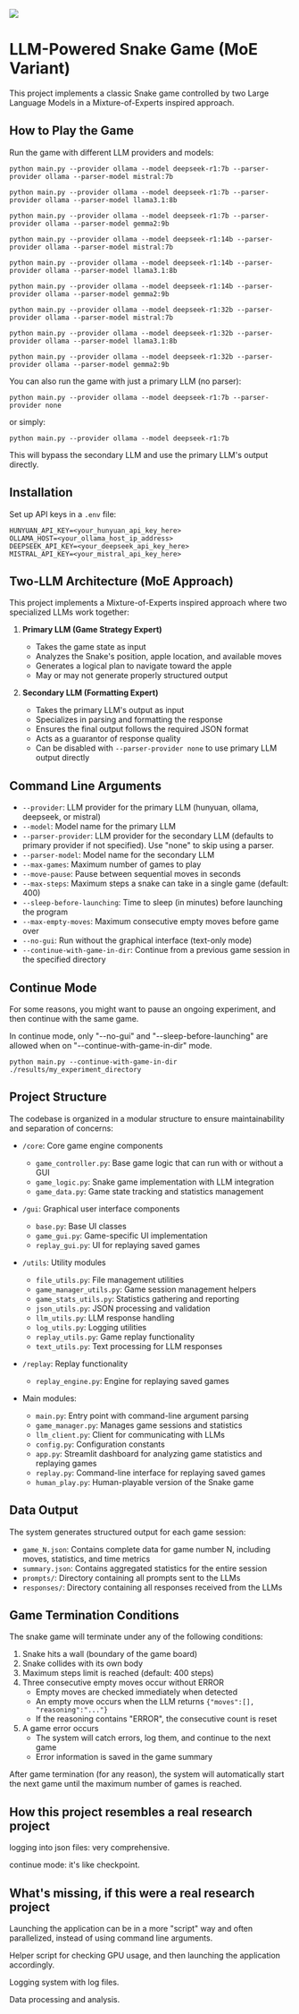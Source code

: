 ![](./img/a.jpg)


# LLM-Powered Snake Game (MoE Variant)

This project implements a classic Snake game controlled by two Large Language Models in a Mixture-of-Experts inspired approach.

## How to Play the Game

Run the game with different LLM providers and models:

```
python main.py --provider ollama --model deepseek-r1:7b --parser-provider ollama --parser-model mistral:7b

python main.py --provider ollama --model deepseek-r1:7b --parser-provider ollama --parser-model llama3.1:8b

python main.py --provider ollama --model deepseek-r1:7b --parser-provider ollama --parser-model gemma2:9b

python main.py --provider ollama --model deepseek-r1:14b --parser-provider ollama --parser-model mistral:7b

python main.py --provider ollama --model deepseek-r1:14b --parser-provider ollama --parser-model llama3.1:8b

python main.py --provider ollama --model deepseek-r1:14b --parser-provider ollama --parser-model gemma2:9b

python main.py --provider ollama --model deepseek-r1:32b --parser-provider ollama --parser-model mistral:7b

python main.py --provider ollama --model deepseek-r1:32b --parser-provider ollama --parser-model llama3.1:8b

python main.py --provider ollama --model deepseek-r1:32b --parser-provider ollama --parser-model gemma2:9b
```

You can also run the game with just a primary LLM (no parser):

```
python main.py --provider ollama --model deepseek-r1:7b --parser-provider none
```

or simply:

```
python main.py --provider ollama --model deepseek-r1:7b
```

This will bypass the secondary LLM and use the primary LLM's output directly.

## Installation

Set up API keys in a `.env` file:

```
HUNYUAN_API_KEY=<your_hunyuan_api_key_here>
OLLAMA_HOST=<your_ollama_host_ip_address>
DEEPSEEK_API_KEY=<your_deepseek_api_key_here>
MISTRAL_API_KEY=<your_mistral_api_key_here>
```

## Two-LLM Architecture (MoE Approach)

This project implements a Mixture-of-Experts inspired approach where two specialized LLMs work together:

1. **Primary LLM (Game Strategy Expert)**
   - Takes the game state as input
   - Analyzes the Snake's position, apple location, and available moves
   - Generates a logical plan to navigate toward the apple
   - May or may not generate properly structured output

2. **Secondary LLM (Formatting Expert)**
   - Takes the primary LLM's output as input
   - Specializes in parsing and formatting the response
   - Ensures the final output follows the required JSON format
   - Acts as a guarantor of response quality
   - Can be disabled with `--parser-provider none` to use primary LLM output directly

## Command Line Arguments

- `--provider`: LLM provider for the primary LLM (hunyuan, ollama, deepseek, or mistral)
- `--model`: Model name for the primary LLM
- `--parser-provider`: LLM provider for the secondary LLM (defaults to primary provider if not specified). Use "none" to skip using a parser.
- `--parser-model`: Model name for the secondary LLM
- `--max-games`: Maximum number of games to play
- `--move-pause`: Pause between sequential moves in seconds
- `--max-steps`: Maximum steps a snake can take in a single game (default: 400)
- `--sleep-before-launching`: Time to sleep (in minutes) before launching the program
- `--max-empty-moves`: Maximum consecutive empty moves before game over
- `--no-gui`: Run without the graphical interface (text-only mode)
- `--continue-with-game-in-dir`: Continue from a previous game session in the specified directory

## Continue Mode

For some reasons, you might want to pause an ongoing experiment, and then continue with the same game. 

In continue mode, only "--no-gui" and "--sleep-before-launching" are allowed when on "--continue-with-game-in-dir" mode. 

```
python main.py --continue-with-game-in-dir ./results/my_experiment_directory
```

## Project Structure

The codebase is organized in a modular structure to ensure maintainability and separation of concerns:

- `/core`: Core game engine components
  - `game_controller.py`: Base game logic that can run with or without a GUI
  - `game_logic.py`: Snake game implementation with LLM integration
  - `game_data.py`: Game state tracking and statistics management
  
- `/gui`: Graphical user interface components
  - `base.py`: Base UI classes
  - `game_gui.py`: Game-specific UI implementation
  - `replay_gui.py`: UI for replaying saved games
  
- `/utils`: Utility modules
  - `file_utils.py`: File management utilities
  - `game_manager_utils.py`: Game session management helpers
  - `game_stats_utils.py`: Statistics gathering and reporting
  - `json_utils.py`: JSON processing and validation
  - `llm_utils.py`: LLM response handling
  - `log_utils.py`: Logging utilities
  - `replay_utils.py`: Game replay functionality
  - `text_utils.py`: Text processing for LLM responses
  
- `/replay`: Replay functionality
  - `replay_engine.py`: Engine for replaying saved games
  
- Main modules:
  - `main.py`: Entry point with command-line argument parsing
  - `game_manager.py`: Manages game sessions and statistics
  - `llm_client.py`: Client for communicating with LLMs
  - `config.py`: Configuration constants
  - `app.py`: Streamlit dashboard for analyzing game statistics and replaying games
  - `replay.py`: Command-line interface for replaying saved games
  - `human_play.py`: Human-playable version of the Snake game

## Data Output

The system generates structured output for each game session:

- `game_N.json`: Contains complete data for game number N, including moves, statistics, and time metrics
- `summary.json`: Contains aggregated statistics for the entire session
- `prompts/`: Directory containing all prompts sent to the LLMs
- `responses/`: Directory containing all responses received from the LLMs

## Game Termination Conditions

The snake game will terminate under any of the following conditions:
1. Snake hits a wall (boundary of the game board)
2. Snake collides with its own body
3. Maximum steps limit is reached (default: 400 steps)
4. Three consecutive empty moves occur without ERROR
   - Empty moves are checked immediately when detected
   - An empty move occurs when the LLM returns `{"moves":[], "reasoning":"..."}`
   - If the reasoning contains "ERROR", the consecutive count is reset
5. A game error occurs
   - The system will catch errors, log them, and continue to the next game
   - Error information is saved in the game summary

After game termination (for any reason), the system will automatically start the next game until the maximum number of games is reached.


## How this project resembles a real research project

logging into json files: very comprehensive.

continue mode: it's like checkpoint. 


## What's missing, if this were a real research project

Launching the application can be in a more "script" way and often parallelized, instead of using command line arguments. 

Helper script for checking GPU usage, and then launching the application accordingly. 

Logging system with log files.

Data processing and analysis.












